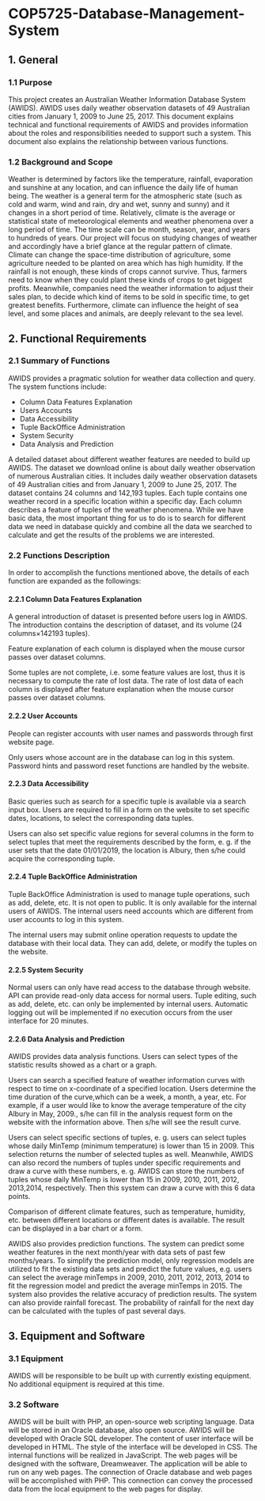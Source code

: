 # COP5725-Database-Management-System
## 1. General
### 1.1 Purpose
This project creates an Australian Weather Information Database System (AWIDS). AWIDS uses daily weather observation datasets of 49
Australian cities from January 1, 2009 to June 25, 2017. This document explains technical and functional requirements of AWIDS and provides information about the roles and responsibilities needed to support such a system. This document also explains the relationship between various functions.
### 1.2 Background and Scope
Weather is determined by factors like the temperature, rainfall, evaporation and sunshine at any location, and can influence the daily life of human being. The weather is a general term for the atmospheric state (such as cold and warm, wind and rain, dry and wet, sunny and sunny) and it changes in a short period of time. Relatively, climate is the average or statistical state of meteorological elements and weather phenomena over a long period of time. The time scale can be month, season, year, and years to hundreds of years. Our project will focus on studying changes of weather and accordingly have a brief glance at the regular pattern of climate. Climate can change the space-time distribution of agriculture, some agriculture needed to be planted on area which has high humidity. If the rainfall is not enough, these kinds of crops cannot survive. Thus, farmers need to know when they could plant these kinds of crops to get biggest profits. Meanwhile, companies need the weather information to adjust their sales plan, to decide which kind of items to be sold in specific time, to get greatest benefits. Furthermore, climate can influence the height of sea level, and some places and animals, are deeply relevant to the sea level.
## 2. Functional Requirements
### 2.1 Summary of Functions
AWIDS provides a pragmatic solution for weather data collection and query. The system functions include:
* Column Data Features Explanation
* Users Accounts
* Data Accessibility
* Tuple BackOffice Administration
* System Security
* Data Analysis and Prediction

A detailed dataset about different weather features are needed to build up AWIDS. The dataset we download online is about daily weather observation of numerous Australian cities. It includes daily weather observation datasets of 49 Australian cities and from January 1, 2009 to June 25, 2017. The dataset contains 24 columns and 142,193 tuples. Each tuple contains one weather record in a specific location within a specific day. Each column describes a feature of tuples of the weather phenomena. While we have basic data, the most important thing for us to do is to search for different data we need in database quickly and combine all the data we searched to calculate and get the results
of the problems we are interested.

### 2.2 Functions Description
In order to accomplish the functions mentioned above, the details of each function are expanded as the followings:
#### 2.2.1 Column Data Features Explanation
A general introduction of dataset is presented before users log in AWIDS. The introduction contains the description of dataset, and its volume (24 columns×142193 tuples).

Feature explanation of each column is displayed when the mouse cursor passes over dataset columns.

Some tuples are not complete, i.e. some feature values are lost, thus it is necessary to compute the rate of lost data. The rate of lost data of each column is displayed after feature explanation when the mouse cursor passes over dataset columns.

#### 2.2.2 User Accounts
People can register accounts with user names and passwords through first website page.

Only users whose account are in the database can log in this system. Password hints and password reset functions are handled by the website.

#### 2.2.3 Data Accessibility
Basic queries such as search for a specific tuple is available via a search input box. Users are required to fill in a form on the website to set specific dates, locations, to select the corresponding data tuples.

Users can also set specific value regions for several columns in the form to select tuples that meet the requirements described by the form, e. g. if the user sets that the date 01/01/2019, the location is Albury, then s/he could acquire the corresponding tuple.

#### 2.2.4 Tuple BackOffice Administration
Tuple BackOffice Administration is used to manage tuple operations, such as add, delete, etc. It is not open to public. It is only available for the internal users of AWIDS. The internal users need accounts which are different from user accounts to log in this
system.

The internal users may submit online operation requests to update the database with their local data. They can add, delete, or modify the tuples on the website.

#### 2.2.5 System Security
Normal users can only have read access to the database through website.
API can provide read-only data access for normal users.
Tuple editing, such as add, delete, etc. can only be implemented by internal users.
Automatic logging out will be implemented if no execution occurs from the user interface for 20 minutes.

#### 2.2.6 Data Analysis and Prediction
AWIDS provides data analysis functions. Users can select types of the statistic results showed as a chart or a graph.

Users can search a specified feature of weather information curves with respect to time on x-coordinate of a specified location. Users determine the time duration of the curve,which can be a week, a month, a year, etc. For example, if a user would like to know the average temperature of the city Albury in May, 2009., s/he can fill in the analysis request form on the website with the information above. Then s/he will see the result curve.

Users can select specific sections of tuples, e. g. users can select tuples whose daily MinTemp (minimum temperature) is lower than 15 in 2009. This selection returns the number of selected tuples as well. Meanwhile, AWIDS can also record the numbers of tuples under specific requirements and draw a curve with these numbers, e. g. AWIDS can store the numbers of tuples whose daily MinTemp is lower than 15 in 2009, 2010, 2011, 2012, 2013,2014, respectively. Then this system can draw a curve with this 6 data points.

Comparison of different climate features, such as temperature, humidity, etc. between different locations or different dates is available. The result can be displayed in a bar chart or a form.

AWIDS also provides prediction functions. The system can predict some weather features in the next month/year with data sets of past few months/years. To simplify the prediction model, only regression models are utilized to fit the existing data sets and predict the future values, e.g. users can select the average minTemps in 2009, 2010, 2011, 2012, 2013, 2014 to fit the regression model and predict the average minTemps in 2015. The system also provides the relative accuracy of prediction results. The system can also provide rainfall forecast. The probability of rainfall for the next day can be calculated with the tuples of past several days.

## 3. Equipment and Software
### 3.1 Equipment
AWIDS will be responsible to be built up with currently existing equipment. No additional equipment is required at this time.

### 3.2 Software
AWIDS will be built with PHP, an open-source web scripting language. Data will be stored in an Oracle database, also open source. AWIDS will be developed with Oracle SQL developer. The content of user interface will be developed in HTML. The style of the interface will be developed in CSS. The internal functions will be realized in JavaScript. The web pages will be designed with the software, Dreamweaver. The application will be able to run on any web pages. The connection of Oracle database and web pages will be accomplished with PHP. This connection can convey the processed data from the local equipment to the web pages for display.
